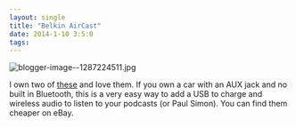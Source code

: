 ```yaml
---
layout: single
title: "Belkin AirCast"
date: 2014-1-10 3:5:0
tags: 
---
```




![blogger-image--1287224511.jpg][1]






I own two of [these][2] and Iove them. If you own a car with an AUX jack and no built in Bluetooth, this is a very easy way to add a USB to charge and wireless audio to listen to your podcasts (or Paul Simon). You can find them cheaper on eBay.



   [1]: https://lh6.googleusercontent.com/-G9VIRGzQ_NY/Us60dtq1fVI/AAAAAAAAJJY/lMN_aoN8fDo/s640/blogger-image--1287224511.jpg
   [2]: http://www.belkin.com/au/p/P-F4U037/
